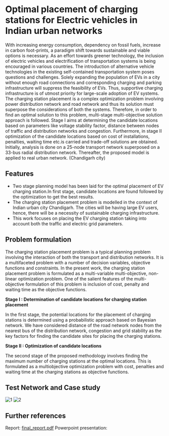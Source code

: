 
# Optimal placement of charging stations for Electric vehicles in Indian urban networks


With increasing energy consumption, dependency on fossil fuels, increase in carbon foot-prints, a paradigm shift towards sustainable and viable options is necessary. As an effort
towards greener technology, the inclusion of electric vehicles and electrification of transportation systems is being encouraged in various countries. The introduction of alternative vehicle technologies in the existing self-contained transportation system poses questions and challenges. Solely expanding the population of EVs in a city without enough road connections and corresponding charging and parking infrastructure will suppress the feasibility of EVs.
Thus, supportive charging infrastructure is of utmost priority for large-scale adoption of EV systems. The charging station placement is a complex optimization problem involving power distribution network and road network and thus its solution must superpose the considerations
of both the systems. Therefore, in order to find an optimal solution to this problem, multi-stage multi-objective solution approach is followed. Stage I aims at determining the candidate locations based on parameters like voltage stability factor, distance between nodes of traffic and distribution networks and congestion. Furthermore, in stage II optimization of the candidate locations based on cost of installations, penalties, waiting time etc.is carried and trade-off solutions are obtained. Initially, analysis is done on a 25-node transport network superposed on a 33-bus radial distribution network. Thereafter, the proposed model is applied to real urban network. (Chandigarh city)


## Features 

- Two stage planning model has been laid for the optimal placement of EV charging station.In first stage, candidate locations are found followed by the optimization to get the best results.
- The charging station placement problem is modelled in the context of Indian urban city Chandigarh. The cities will be having large EV users, hence, there will be a necessity of sustainable charging infrastructure.
- This work focuses on placing the EV charging station taking into account both the traffic and electric grid parameters.


  
## Problem formulation 

The charging station placement problem is a typical planning problem involving the interaction
of both the transport and distribution networks. It is a multifaceted problem with a number of
decision variables, objective functions and constraints. In the present work, the charging station
placement problem is formulated as a multi-variable multi-objective, non-linear optimization problem. One of the salient features of the multi-objective formulation of this problem is inclusion of
cost, penalty and waiting time as the objective functions.

**Stage I : Determination of candidate locations for charging station
placement**

In the first stage, the potential locations for the placement of charging stations is determined using
a probabilistic approach based on Bayesian network. We have considered distance of the road network nodes from the nearest
bus of the distribution network, congestion and grid stability as the key factors for finding the
candidate sites for placing the charging stations.

**Stage II : Optimization of candidate locations**

The second stage of the proposed methodology involves finding the maximum number of charging stations at the optimal locations. This is formulated as a multiobjective optimization problem with cost, penalties and waiting time at the charging stations as
objective functions.

## Test Network and Case study

![1](https://user-images.githubusercontent.com/56781798/137445144-23e74c3f-a6c5-4b81-b842-d307535fdeb5.png)
![2](https://user-images.githubusercontent.com/56781798/137444858-2043282a-5582-4fd5-91d5-344747904334.png)

## Further references 

Report: [final_report.pdf](https://github.com/yamini2001-hub/Optimal-Placement-of-EV-charging-stations-in-context-of-Indian-urban-cities/files/7351791/final_report.pdf)
Powerpoint presentation:



  
